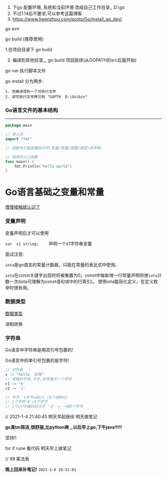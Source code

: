 1. 下go  配置环境,  系统和当前环境 改成自己工作目录,, D:\go
2. 不过1.14后不要求,可以参考这篇博客
3. https://www.liwenzhou.com/posts/Go/install_go_dev/

 go evn 





go build (推荐使用)

1.在项目目录下 go build 

2.  编译到其他目录,,,  go  build    项目路径(从GOPATH的src后面开始)

go  run   执行脚本文件

go install    分为两步:

	1. 先编译得到一个可执行文件
	2. 讲可执行文件拷贝到 "GOPTH  D:\Go\bin"



### Go语言文件的基本结构

****



```go
package main

// 导入包
import "fmt"

// 函数外只能放置标识符(变量/常量/函数/类型)的声明

// 程序的入口函数
func main() {
	fmt.Println("hello world")
}

```



# Go语言基础之变量和常量

[慢慢接触就认识了](https://www.liwenzhou.com/posts/Go/01_var_and_const/)

 

### 变量声明



变量声明后才可以使用

``var  s1 string;    `` 声明一个s1字符串变量

面试注意:

`iota`是go语言的常量计数器，只能在常量的表达式中使用。

`iota`在const关键字出现时将被重置为0。const中每新增一行常量声明将使`iota`计数一次(iota可理解为const语句块中的行索引)。 使用iota能简化定义，在定义枚举时很有用。



### 数据类型



[数据类型](https://www.liwenzhou.com/posts/Go/02_datatype/)



进制转换



### 字符串

Go语言中字符串是用双引号包裹的!

Go语言中的单引号包裹的是字符!

```go
// 字符串
s := "hello  沙河"
// 单独的字母,汉字,符号表示一个字符
c1 := 'h'
c2 := '1'

// 字节: 1字节=8bit (8个进制位)
// 1个字符'A'=1个字节
// 1个utf8编码的汉子 '沙' = 一般3个字节

```

// 2021-1-4 21:40:45 明天早起继续 明天做笔记



**go真tm简洁,很舒服,比python爽 ,,以后早上go,下午java!!!!!**

坚持!!





for  if  rune 看代码 明天早上做笔记

// 99 乘法表



**晚上回来补笔记!**  `2021-1-6 10:52:01`

